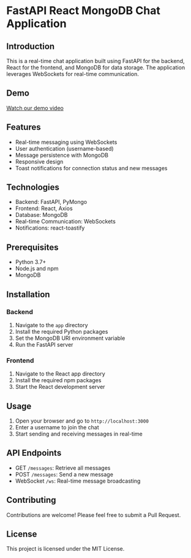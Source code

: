 # FastAPI React MongoDB Chat Application

## Introduction
This is a real-time chat application built using FastAPI for the backend, React for the frontend, and MongoDB for data storage. The application leverages WebSockets for real-time communication.

## Demo
[Watch our demo video](https://drive.google.com/your-video-link-here)

## Features
- Real-time messaging using WebSockets
- User authentication (username-based)
- Message persistence with MongoDB
- Responsive design
- Toast notifications for connection status and new messages

## Technologies
- Backend: FastAPI, PyMongo
- Frontend: React, Axios
- Database: MongoDB
- Real-time Communication: WebSockets
- Notifications: react-toastify

## Prerequisites
- Python 3.7+
- Node.js and npm
- MongoDB

## Installation

### Backend
1. Navigate to the `app` directory
2. Install the required Python packages
3. Set the MongoDB URI environment variable
4. Run the FastAPI server

### Frontend
1. Navigate to the React app directory
2. Install the required npm packages
3. Start the React development server

## Usage
1. Open your browser and go to `http://localhost:3000`
2. Enter a username to join the chat
3. Start sending and receiving messages in real-time

## API Endpoints
- GET `/messages`: Retrieve all messages
- POST `/messages`: Send a new message
- WebSocket `/ws`: Real-time message broadcasting

## Contributing
Contributions are welcome! Please feel free to submit a Pull Request.

## License
This project is licensed under the MIT License.
